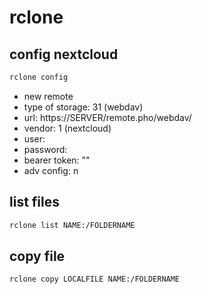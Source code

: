# rclone

## config nextcloud

```sh
rclone config
```

- new remote
- type of storage: 31 (webdav)
- url: https://SERVER/remote.pho/webdav/
- vendor: 1 (nextcloud)
- user:
- password:
- bearer token: ""
- adv config: n

## list files

```sh
rclone list NAME:/FOLDERNAME
```

## copy file

```sh
rclone copy LOCALFILE NAME:/FOLDERNAME
```
